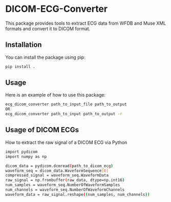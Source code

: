 
# DICOM-ECG-Converter

This package provides tools to extract ECG data from WFDB and Muse XML formats and convert it to DICOM format.

## Installation

You can install the package using pip:

```sh
pip install .
```

## Usage

Here is an example of how to use this package:

```sh
ecg_dicom_converter path_to_input_file path_to_output
OR
ecg_dicom_converter path_to_input path_to_output -r
```

## Usage of DICOM ECGs
How to extract the raw signal of a DICOM ECG via Python
```sh
import pydicom
import numpy as np

dicom_data = pydicom.dcmread(path_to_dicom_ecg)
waveform_seq = dicom_data.WaveformSequence[0]
compressed_signal = waveform_seq.WaveformData
raw_signal = np.frombuffer(raw_data, dtype=np.int16)
num_samples = waveform_seq.NumberOfWaveformSamples
num_channels = waveform_seq.NumberOfWaveformChannels
waveform_data = raw_signal.reshape((num_samples, num_channels))
```
